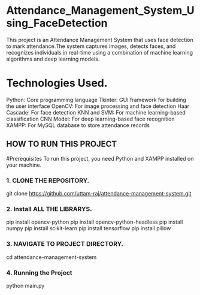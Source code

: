 # Attendance_Management_System_Using_FaceDetection
This project is an Attendance Management System that uses face detection to mark attendance.The system captures images, detects faces, and recognizes individuals in real-time using a combination of machine learning algorithms and deep learning models.

# Technologies Used.
Python: Core programming language
Tkinter: GUI framework for building the user interface
OpenCV: For image processing and face detection
Haar Cascade: For face detection
KNN and SVM: For machine learning-based classification
CNN Model: For deep learning-based face recognition
XAMPP: For MySQL database to store attendance records

## HOW TO RUN THIS PROJECT

#Prerequisites
To run this project, you need Python and XAMPP installed on your machine.

### 1.  CLONE THE REPOSITORY. 
git clone https://github.com/uttam-raj/attendance-management-system.git


### 2. Install ALL THE LIBRARYS.
pip install opencv-python
pip install opencv-python-headless
pip install numpy
pip install scikit-learn
pip install tensorflow
pip install pillow

### 3. NAVIGATE TO PROJECT DIRECTORY.
cd attendance-management-system

### 4. Running the Project
python main.py




